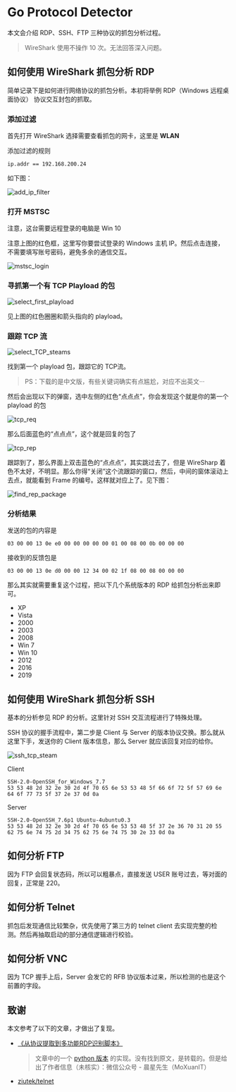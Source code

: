 # Go Protocol Detector

本文会介绍 RDP、SSH、FTP 三种协议的抓包分析过程。

> WireShark 使用不操作 10 次。无法回答深入问题。

## 如何使用 WireShark 抓包分析 RDP


简单记录下是如何进行网络协议的抓包分析。本初将举例 RDP（Windows 远程桌面协议） 协议交互封包的抓取。

### 添加过滤

首先打开 WireShark 选择需要查看抓包的网卡，这里是 **WLAN**

添加过滤的规则

```
ip.addr == 192.168.200.24
```

如下图：

![add_ip_filter](pics/add_ip_filter.png)

### 打开 MSTSC

注意，这台需要远程登录的电脑是 Win 10

注意上图的红色框，这里写你要尝试登录的 Windows 主机 IP。然后点击连接，不需要填写账号密码，避免多余的通信交互。

![mstsc_login](pics/mstsc_login.png)

### 寻抓第一个有 TCP Playload 的包

![select_first_playload](pics/select_first_playload.png)

见上图的红色圈圈和箭头指向的 playload。

### 跟踪 TCP 流

![select_TCP_steams](pics/select_TCP_steams.png)

找到第一个 playload 包，跟踪它的 TCP流。

> PS：下载的是中文版，有些关键词确实有点尴尬，对应不出英文···

然后会出现以下的弹窗，选中左侧的红色“点点点”，你会发现这个就是你的第一个 playload 的包

![tcp_req](pics/tcp_req.png)

那么后面蓝色的“点点点”，这个就是回复的包了

![tcp_rep](pics/tcp_rep.png)

跟踪到了，那么界面上双击蓝色的“点点点”，其实跳过去了，但是 WireSharp 着色不太好，不明显。那么你得“关闭”这个流跟踪的窗口，然后，中间的窗体滚动上去点，就能看到 Frame 的编号。这样就对应上了。见下图：

![find_rep_package](pics/find_rep_package.png)

### 分析结果

发送的包的内容是

```
03 00 00 13 0e e0 00 00 00 00 00 01 00 08 00 0b 00 00 00 
```

接收到的反馈包是

```
03 00 00 13 0e d0 00 00 12 34 00 02 1f 08 00 08 00 00 00
```

那么其实就需要重复这个过程，把以下几个系统版本的 RDP 给抓包分析出来即可。

* XP
* Vista
* 2000
* 2003
* 2008
* Win 7
* Win 10
* 2012
* 2016
* 2019

## 如何使用 WireShark 抓包分析 SSH

基本的分析参见 RDP 的分析。这里针对 SSH 交互流程进行了特殊处理。

SSH 协议的握手流程中，第二步是 Client 与 Server 的版本协议交换。那么就从这里下手，发送你的 Client 版本信息，那么 Server 就应该回复对应的给你。

![ssh_tcp_steam](pics/ssh_tcp_steam.png)

Client

```
SSH-2.0-OpenSSH_for_Windows_7.7
53 53 48 2d 32 2e 30 2d 4f 70 65 6e 53 53 48 5f 66 6f 72 5f 57 69 6e 64 6f 77 73 5f 37 2e 37 0d 0a
```

Server

```
SSH-2.0-OpenSSH_7.6p1 Ubuntu-4ubuntu0.3
53 53 48 2d 32 2e 30 2d 4f 70 65 6e 53 53 48 5f 37 2e 36 70 31 20 55 62 75 6e 74 75 2d 34 75 62 75 6e 74 75 30 2e 33 0d 0a
```



## 如何分析 FTP

因为 FTP 会回复状态码，所以可以粗暴点，直接发送 USER 账号过去，等对面的回复，正常是 220。

## 如何分析 Telnet

抓包后发现通信比较繁杂，优先使用了第三方的 telnet client 去实现完整的检测。然后再抽取启动的部分通信逻辑进行校验。

## 如何分析 VNC

因为 TCP 握手上后，Server 会发它的 RFB 协议版本过来，所以检测的也是这个前置的字段。

## 致谢

本文参考了以下的文章，才做出了复现。

* [《从协议提取到多功能RDP识别脚本》](https://cloud.tencent.com/developer/article/1144882)

  > 文章中的一个 [python 版本](https://github.com/lonelyvaf/rdp_find) 的实现。没有找到原文，是转载的。但是给出了作者信息（未核实）：微信公众号 - 晨星先生（MoXuanIT）

* [ziutek/telnet](ziutek/telnet)